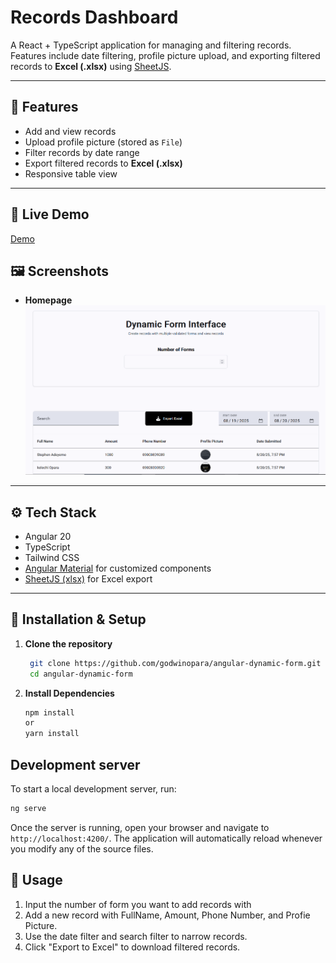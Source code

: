 # Records Dashboard

A React + TypeScript application for managing and filtering records. Features include date filtering, profile picture upload, and exporting filtered records to **Excel (.xlsx)** using [SheetJS](https://github.com/SheetJS/sheetjs).

---

## 🚀 Features

- Add and view records  
- Upload profile picture (stored as `File`)  
- Filter records by date range  
- Export filtered records to **Excel (.xlsx)**  
- Responsive table view  

---
## 🚀 Live Demo

[Demo](https://streamable.com/mesmt6)

## 🖼️ Screenshots

- **Homepage**  
![Homepage](./public/Home.png)

---

## ⚙️ Tech Stack

- Angular 20  
- TypeScript  
- Tailwind CSS
- [Angular Material](https://ui.shadcn.com/) for customized components  
- [SheetJS (xlsx)](https://github.com/SheetJS/sheetjs) for Excel export  

---

## 🔧 Installation & Setup

1. **Clone the repository**

   ```bash
    git clone https://github.com/godwinopara/angular-dynamic-form.git
    cd angular-dynamic-form
    ```
2. **Install Dependencies** 

    ```bash
    npm install
    or 
    yarn install
    ```

## Development server

To start a local development server, run:

```bash
ng serve
```

Once the server is running, open your browser and navigate to `http://localhost:4200/`. The application will automatically reload whenever you modify any of the source files.


## 📝 Usage

1. Input the number of form you want to add records with
2. Add a new record with FullName, Amount, Phone Number, and Profie Picture.  
3. Use the date filter and search filter to narrow records.  
4. Click "Export to Excel" to download filtered records. 
